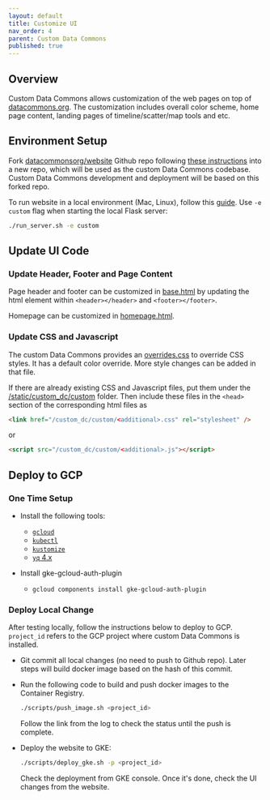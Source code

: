 ```yaml
---
layout: default
title: Customize UI
nav_order: 4
parent: Custom Data Commons
published: true
---
```


## Overview

Custom Data Commons allows customization of the web pages on top of
[datacommons.org](https://datacommons.org). The customization includes overall
color scheme, home page content, landing pages of timeline/scatter/map tools
and etc.

## Environment Setup

Fork [datacommonsorg/website](https://github.com/datacommonsorg/website) Github
repo following [these
instructions](https://github.com/datacommonsorg/website#github-workflow) into a
new repo, which will be used as the custom Data Commons codebase. Custom Data
Commons development and deployment will be based on this forked repo.

To run website in a local environment (Mac, Linux), follow this
[guide](https://github.com/datacommonsorg/website/blob/master/docs/developer_guide.md#local-development-with-flask).
Use `-e custom` flag when starting the local Flask server:

```bash
./run_server.sh -e custom
```

## Update UI Code

### Update Header, Footer and Page Content

Page header and footer can be customized in
[base.html](https://github.com/datacommonsorg/website/blob/master/server/templates/custom_dc/custom/base.html)
by updating the html element within `<header></header>` and `<footer></footer>`.

Homepage can be customized in
[homepage.html](https://github.com/datacommonsorg/website/blob/master/server/templates/custom_dc/custom/homepage.html).

### Update CSS and Javascript

The custom Data Commons provides an
[overrides.css](https://github.com/datacommonsorg/website/tree/master/static/custom_dc/custom/overrides.css)
to override CSS styles. It has a default color override. More style changes can
be added in that file.

If there are already existing CSS and Javascript files, put them under the
[/static/custom_dc/custom](https://github.com/datacommonsorg/website/tree/master/static/custom_dc/custom)
folder. Then include these files in the `<head>` section of the corresponding
html files as

```html
<link href="/custom_dc/custom/<additional>.css" rel="stylesheet" />
```

or

```html
<script src="/custom_dc/custom/<additional>.js"></script>
```

## Deploy to GCP

### One Time Setup

- Install the following tools:

  - [`gcloud`](https://cloud.google.com/sdk/docs/install)
  - [`kubectl`](https://kubernetes.io/docs/tasks/tools/install-kubectl/)
  - [`kustomize`](https://kustomize.io/)
  - [`yq` 4.x](https://github.com/mikefarah/yq#install)

- Install gke-gcloud-auth-plugin

  - `gcloud components install gke-gcloud-auth-plugin`

### Deploy Local Change

After testing locally, follow the instructions below to deploy to GCP.
`project_id` refers to the GCP project where custom Data Commons is installed.

- Git commit all local changes (no need to push to Github repo). Later steps
  will build docker image based on the hash of this commit.

- Run the following code to build and push docker images to the Container
  Registry.

  ```bash
  ./scripts/push_image.sh <project_id>
  ```

  Follow the link from the log to check the status until the push is complete.

- Deploy the website to GKE:

  ```bash
  ./scripts/deploy_gke.sh -p <project_id>
  ```

  Check the deployment from GKE console. Once it's done, check the UI changes
  from the website.
